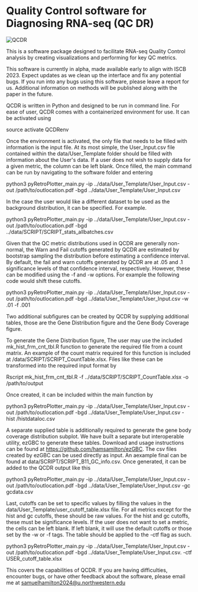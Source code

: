 # Quality Control software for Diagnosing RNA-seq (QC DR)
![QCDR](QCDR.png)

This is a software package designed to facilitate RNA-seq Quality Control analysis by creating visualizations and performing for key QC metrics. 

This software is currently in alpha, made available early to align with ISCB 2023. Expect updates as we clean up the interface and fix any potential bugs. If you run into any bugs using this software, please leave a report for us. Additional information on methods will be published along with the paper in the future.

QCDR is written in Python and designed to be run in command line.
For ease of user, QCDR comes with a containerized environment for use. It can be activated using 

source activate QCDRenv 

Once the environment is activated, the only file that needs to be filled with information is the input file. At its most simple, the User_Input.csv file contained within the data/User_Template folder should be filled with information about the User's data. If a user does not wish to supply data for a given metric, the column can be left blank. Once filled, the main command can be run by navigating to the software folder and entering 

python3 pyRetroPlotter_main.py -ip ../data/User_Template/User_Input.csv -out /path/to/outlocation.pdf -bgd ../data/User_Template/User_Input.csv

In the case the user would like a different dataset to be used as the background distribution, it can be specified. For example.

python3 pyRetroPlotter_main.py -ip ../data/User_Template/User_Input.csv -out /path/to/outlocation.pdf -bgd ../data/SCRIPT/SCRIPT_stats_allbatches.csv

Given that the QC metric distributions used in QCDR are generally non-normal, the Warn and Fail cutoffs generated by QCDR are estimated by bootstrap sampling the distribution before estimating a confidence interval.
By default, the fail and warn cutoffs generated by QCDR are at .05 and .1 significance levels of that confidence interval, respectively. However, these can be modified using the -f and -w options. For example the following code would shift these cutoffs.

python3 pyRetroPlotter_main.py -ip ../data/User_Template/User_Input.csv -out /path/to/outlocation.pdf -bgd ../data/User_Template/User_Input.csv -w .01 -f .001

Two additional subfigures can be created by QCDR by supplying additional tables, those are the Gene Distribution figure and the Gene Body Coverage figure.

To generate the Gene Distribution figure, The user may use the included mk_hist_frm_cnt_tbl.R function to generate the required file from a count matrix. An example of the count matrix required for this function is included at /data/SCRIPT/SCRIPT_CountTable.xlsx. Files like these can be transformed into the required input format by 

Rscript mk_hist_frm_cnt_tbl.R -f ../data/SCRIPT/SCRIPT_CountTable.xlsx -o /path/to/output

Once created, it can be included within the main function by

python3 pyRetroPlotter_main.py -ip ../data/User_Template/User_Input.csv -out /path/to/outlocation.pdf -bgd ../data/User_Template/User_Input.csv -hist /histdataloc.csv

A separate supplied table is additionally required to generate the gene body coverage distribution subplot. We have built a separate but interoperable utility, ezGBC to generate these tables. Download and usage instructions can be found at https://github.com/hamsamilton/ezGBC. The csv files created by ezGBC can be used directly as input. An aexample final can be found at data/SCRIPT/SCRIPT_B11_GC_info.csv. Once generated, it can be added to the QCDR output like this

python3 pyRetroPlotter_main.py -ip ../data/User_Template/User_Input.csv -out /path/to/outlocation.pdf -bgd ../data/User_Template/User_Input.csv -gc gcdata.csv

Last, cutoffs can be set to specific values by filling the values in the data/User_Template/user_cutoff_table.xlsx file.
For all metrics except for the hist and gc cutoffs, these should be raw values. For the hist and gc cutoffs, these must be significance levels. If the user does not want to set a metric, the cells can be left blank. If left blank, it will use the default cutoffs or those set by the -w or -f tags. The table should be applied to the -ctf flag as such.

python3 pyRetroPlotter_main.py -ip ../data/User_Template/User_Input.csv -out /path/to/outlocation.pdf -bgd ../data/User_Template/User_Input.csv. -ctf USER_cutoff_table.xlsx

This covers the capabilities of QCDR. If you are having difficulties, encounter bugs, or have other feedback about the software, please email me at samuelhamilton2024@u.northwestern.edu

